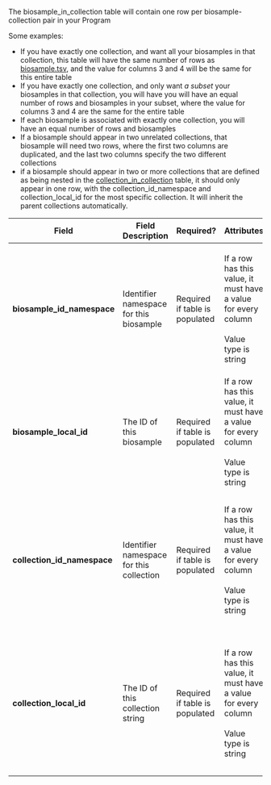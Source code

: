 The biosample_in_collection table will contain one row per biosample-collection pair in your Program

Some examples:   
- If you have exactly one collection, and want all your biosamples in that collection, this table will have the same number of rows as [biosample.tsv](./TableInfo:-biosample.tsv), and the value for columns 3 and 4 will be the same for this entire table
- If you have exactly one collection, and only want *a subset* your biosamples in that collection, you will have you will have an equal number of rows and biosamples in your subset, where the value for columns 3 and 4 are the same for the entire table
- If each biosample is associated with exactly one collection, you will have an equal number of rows and biosamples
- If a biosample should appear in two unrelated collections, that biosample will need two rows, where the first two columns are duplicated, and the last two columns specify the two different collections
- if a biosample should appear in two or more collections that are defined as being nested in the [collection_in_collection](./TableInfo:-collection_in_collection.tsv) table, it should only appear in one row, with the collection_id_namespace and collection_local_id for the most specific collection. It will inherit the parent collections automatically.

Field | Field Description | Required? |  Attributes | Extra Info 
------|-------------------|-----------|-------------|------------
**biosample_id_namespace** | Identifier namespace for this biosample | Required if table is populated | If a row has this value, it must have a value for every column <br /><br />Value type is string | For each row (each biosample), this will be the value of `id_namespace` in [biosample.tsv](./TableInfo:-biosample.tsv) for this biosample. If your program has not implemented multiple id_namespaces, this will be exactly the same for all rows and in the `collection_id_namespace` column
**biosample_local_id** | The ID of this biosample |  Required if table is populated | If a row has this value, it must have a value for every column<br /><br /> Value type is string | For each row (each biosample), this will be the value of `local_id` in [biosample.tsv](./TableInfo:-biosample.tsv) for this biosample
**collection_id_namespace** | Identifier namespace for this collection|Required if table is populated | If a row has this value, it must have a value for every column<br /><br />Value type is string | For each row (each biosample), this will be the value of `id_namespace` in [subject.tsv](./TableInfo:-subject.tsv) for the subject this biosample was taken from. If your program has not implemented multiple id_namespaces, this will be exactly the same for all rows and in the `biosample_id_namespace` column
**collection_local_id** | The ID of this collection string |  Required if table is populated | If a row has this value, it must have a value for every column<br /><br /> Value type is string | For each row (each biosample), this will be the value of `local_id` in [subject.tsv](./TableInfo:-subject.tsv) for the subject this biosample was taken from. If a biosample should be part of multiple collections, it should have multiple *rows*. **Concatenating values in this column will invalidate your submission**